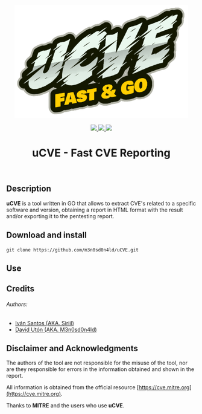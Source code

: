 <p align="center">
  <img width="460" height="300" src="images/logo.png">
  <br>
  <p align="center">
  <a href="https://github.com/m3n0sd0n4ld/uCVE/releases/tag/1.0">
    <img src="https://img.shields.io/github/v/release/m3n0sd0n4ld/uCVE?include_prereleases&style=flat-square">
  </a>
  <a href="https://github.com/m3n0sd0n4ld/uCVE/issues?q=is%3Aissue+is%3Aopen">
    <img src="https://img.shields.io/github/issues/m3n0sd0n4ld/uCVE?style=flat-square">
  <a href="https://github.com/m3n0sd0n4ld/uCVE/commits/master">
    <img src="https://img.shields.io/github/last-commit/m3n0sd0n4ld/uCVE?style=flat-square">
  </a>
  <h1 align="center">uCVE - Fast CVE Reporting</h1>
  <br>
</p>
    
## Description
**uCVE** is a tool written in GO that allows to extract CVE's related to a specific software and version, obtaining a report in HTML format with the result and/or exporting it to the pentesting report.
    
## Download and install
```
git clone https://github.com/m3n0sd0n4ld/uCVE.git
```
    
    
## Use

## Credits

###### Authors: 
- [Iván Santos (AKA. Siriil)](https://es.linkedin.com/in/siriil/)
- [David Utón (AKA. M3n0sd0n4ld)](https://twitter.com/David_Uton)
    
## Disclaimer and Acknowledgments
The authors of the tool are not responsible for the misuse of the tool, nor are they responsible for errors in the information obtained and shown in the report.

All information is obtained from the official resource [https://cve.mitre.org](https://cve.mitre.org).

Thanks to **MITRE** and the users who use **uCVE**.

